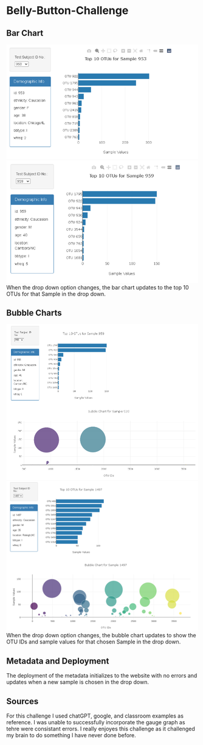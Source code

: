 # Belly-Button-Challenge

## Bar Chart
![Alt text](image.png)
![Alt text](image-1.png)
When the drop down option changes, the bar chart updates to the top 10 OTUs for that Sample in the drop down.

## Bubble Charts
![Alt text](image-2.png)
![Alt text](image-3.png)
When the drop down option changes, the bubble chart updates to show the OTU IDs and sample values for that chosen Sample in the drop down.

## Metadata and Deployment
The deployment of the metadata initializes to the website with no errors and updates when a new sample is chosen in the drop down.

## Sources
For this challenge I used chatGPT, google, and classroom examples as reference. I was unable to successfully incorporate the gauge graph as tehre were consistant errors. I really enjoyes this challenge as it challenged my brain to do something I have never done before.
